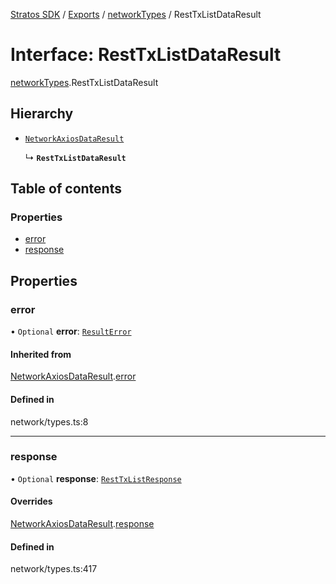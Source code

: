 [Stratos SDK](../README.md) / [Exports](../modules.md) / [networkTypes](../modules/networkTypes.md) / RestTxListDataResult

# Interface: RestTxListDataResult

[networkTypes](../modules/networkTypes.md).RestTxListDataResult

## Hierarchy

- [`NetworkAxiosDataResult`](networkTypes.NetworkAxiosDataResult.md)

  ↳ **`RestTxListDataResult`**

## Table of contents

### Properties

- [error](networkTypes.RestTxListDataResult.md#error)
- [response](networkTypes.RestTxListDataResult.md#response)

## Properties

### error

• `Optional` **error**: [`ResultError`](networkTypes.ResultError.md)

#### Inherited from

[NetworkAxiosDataResult](networkTypes.NetworkAxiosDataResult.md).[error](networkTypes.NetworkAxiosDataResult.md#error)

#### Defined in

network/types.ts:8

___

### response

• `Optional` **response**: [`RestTxListResponse`](networkTypes.RestTxListResponse.md)

#### Overrides

[NetworkAxiosDataResult](networkTypes.NetworkAxiosDataResult.md).[response](networkTypes.NetworkAxiosDataResult.md#response)

#### Defined in

network/types.ts:417
